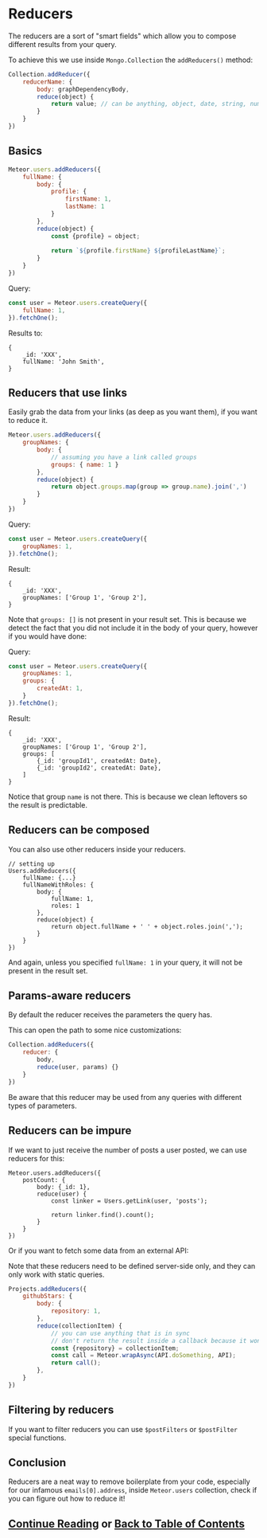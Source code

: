 # Reducers

The reducers are a sort of "smart fields" which allow you to compose different results
from your query.

To achieve this we use inside `Mongo.Collection` the `addReducers()` method:
```js
Collection.addReducer({
    reducerName: {
        body: graphDependencyBody,
        reduce(object) {
            return value; // can be anything, object, date, string, number, etc
        }
    }
})
```

## Basics

```js
Meteor.users.addReducers({
    fullName: {
        body: {
            profile: {
                firstName: 1,
                lastName: 1
            }
        },
        reduce(object) {
            const {profile} = object;
            
            return `${profile.firstName} ${profileLastName}`;
        }
    }
})
```

Query:
```js
const user = Meteor.users.createQuery({
    fullName: 1,
}).fetchOne();
```

Results to:
```
{
    _id: 'XXX',
    fullName: 'John Smith',
}
```

## Reducers that use links

Easily grab the data from your links (as deep as you want them), if you want to reduce it.

```js
Meteor.users.addReducers({
    groupNames: { 
        body: {
            // assuming you have a link called groups
            groups: { name: 1 } 
        },
        reduce(object) {
            return object.groups.map(group => group.name).join(',')
        }
    }
})
```

Query:
```js
const user = Meteor.users.createQuery({
    groupNames: 1,
}).fetchOne();
```

Result:
```
{
    _id: 'XXX',
    groupNames: ['Group 1', 'Group 2'],
}
```

Note that `groups: []` is not present in your result set. This is because we detect the fact that you
did not include it in the body of your query, however if you would have done:

Query:
```js
const user = Meteor.users.createQuery({
    groupNames: 1,
    groups: {
        createdAt: 1,
    }
}).fetchOne();
```

Result:
```
{
    _id: 'XXX',
    groupNames: ['Group 1', 'Group 2'],
    groups: [
        {_id: 'groupId1', createdAt: Date},
        {_id: 'groupId2', createdAt: Date},
    ]
}
```

Notice that group `name` is not there. This is because we clean leftovers so the result is predictable.

## Reducers can be composed

You can also use other reducers inside your reducers.

```
// setting up
Users.addReducers({
    fullName: {...}
    fullNameWithRoles: {
        body: {
            fullName: 1,
            roles: 1
        },
        reduce(object) {
            return object.fullName + ' ' + object.roles.join(',');
        }
    }
})
```

And again, unless you specified `fullName: 1` in your query, it will not be present in the result set.

## Params-aware reducers

By default the reducer receives the parameters the query has.

This can open the path to some nice customizations:
```js
Collection.addReducers({
    reducer: {
        body,
        reduce(user, params) {}
    }
})
```

Be aware that this reducer may be used from any queries with different types of parameters.

## Reducers can be impure

If we want to just receive the number of posts a user posted, we can use reducers for this:

```
Meteor.users.addReducers({
    postCount: {
        body: {_id: 1},
        reduce(user) {
            const linker = Users.getLink(user, 'posts');
            
            return linker.find().count();
        }
    }
})
```

Or if you want to fetch some data from an external API:

Note that these reducers need to be defined server-side only, and they can only work with static queries.

```js
Projects.addReducers({
    githubStars: {
        body: {
            repository: 1,
        },
        reduce(collectionItem) {
            // you can use anything that is in sync
            // don't return the result inside a callback because it won't work.
            const {repository} = collectionItem;
            const call = Meteor.wrapAsync(API.doSomething, API);
            return call();
        },
    }
})
```

## Filtering by reducers

If you want to filter reducers you can use `$postFilters` or `$postFilter` special functions.

## Conclusion

Reducers are a neat way to remove boilerplate from your code, especially for our infamous `emails[0].address`,
inside `Meteor.users` collection, check if you can figure out how to reduce it!

## [Continue Reading](named_queries.md) or [Back to Table of Contents](index.md)